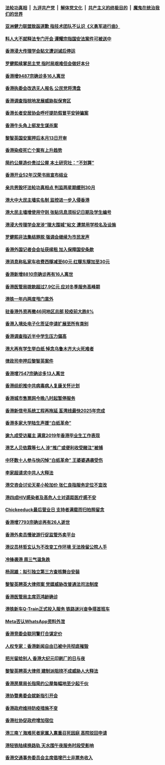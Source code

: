 ####  [法轮功真相](../../../../basic/blob/master/README.md?t=12051531) &nbsp;|&nbsp; [九评共产党](../../../../9ping.md/blob/master/README.md?t=12051531) &nbsp;|&nbsp; [解体党文化](../../../../jtdwh.md/blob/master/README.md?t=12051531)  &nbsp;|&nbsp; [共产主义的终极目的](../../../../gczydzjmd.md/blob/master/README.md?t=12051531) &nbsp;|&nbsp; [魔鬼在统治我们的世界](../../../../mgztzwmdsj.md/blob/master/README.md?t=12051531) 

#### [亚洲健力联盟致函道歉 指技术团队不认识《义勇军进行曲》](../pages/nsc415/n13878636.md?t=12051531) 

#### [料人大不就释法专门开会 谭耀宗指国安法案件可被送中](../pages/nsc415/n13878634.md?t=12051531) 

#### [香港浸大传理学会贴文遭训诫后停运](../pages/nsc415/n13878631.md?t=12051531) 

#### [罗健熙续掌民主党 指时局艰难但会做好本分](../pages/nsc415/n13878625.md?t=12051531) 

#### [香港增9487宗确诊多16人离世](../pages/nsc415/n13878611.md?t=12051531) 

#### [香港执委会改选无人报名 公民党将清盘](../pages/nsc415/n13878598.md?t=12051531) 

#### [香港调查指棕地发展威胁拟保育区](../pages/nsc415/n13878581.md?t=12051531) 

#### [香港长者安居协会呼吁提防假冒平安钟骗案](../pages/nsc415/n13877076.md?t=12051531) 

#### [香港牛头角上邨发生谋杀案](../pages/nsc415/n13877069.md?t=12051531) 

#### [黎智英国安案押后本月13日开审](../pages/nsc415/n13877059.md?t=12051531) 

#### [香港染疫死亡个案有上升趋势](../pages/nsc415/n13877056.md?t=12051531) 

#### [简约公屋造价贵过公屋 本土研究社：“不划算”](../pages/nsc415/n13877050.md?t=12051531) 

#### [香港开业52年汉荣书局宣布结业](../pages/nsc415/n13877048.md?t=12051531) 

#### [亲共男毁坏法轮功真相点 判监两星期缓刑30月](../pages/nsc415/n13877030.md?t=12051531) 

#### [港大中大民主墙实名制 监控进一步入侵香港](../pages/nsc415/n13876428.md?t=12051531) 

#### [港大民主墙增使用守则 张贴讯息须标记日期及学生编号](../pages/nsc415/n13876414.md?t=12051531) 

#### [港浸大传理学会发涉“理大围城”帖文 遭禁用学校名及设施](../pages/nsc415/n13876405.md?t=12051531) 

#### [罗健熙非法集结罪脱 强调会继续为市民发声](../pages/nsc415/n13876396.md?t=12051531) 

#### [香港外国记者会会址获续租 加入保障国安条款](../pages/nsc415/n13876392.md?t=12051531) 

#### [港消息称私家车收费西隧减至60元 红隧东隧加至30元](../pages/nsc415/n13876387.md?t=12051531) 

#### [香港新增8810宗确诊再有16人离世](../pages/nsc415/n13876372.md?t=12051531) 

#### [香港医管局拨款超过7.9亿元 应对冬季服务高峰期](../pages/nsc415/n13876370.md?t=12051531) 

#### [港铁一年内两度甩门意外](../pages/nsc415/n13876365.md?t=12051531) 

#### [驻香港外资再撤46间地区总部 较疫前大跌8%](../pages/nsc415/n13875261.md?t=12051531) 

#### [香港入境处电子化签证申请扩展至所有类别](../pages/nsc415/n13875735.md?t=12051531) 

#### [香港调查指近半中学生压力偏高](../pages/nsc415/n13875726.md?t=12051531) 

#### [港大再有学生举白纸 悼念乌鲁木齐大火死难者](../pages/nsc415/n13875718.md?t=12051531) 

#### [律政司申押后黎智英案件](../pages/nsc415/n13875693.md?t=12051531) 

#### [香港增7547宗确诊多13人离世](../pages/nsc415/n13875689.md?t=12051531) 

#### [香港组织推中共病毒病人复康关怀计划](../pages/nsc415/n13875673.md?t=12051531) 

#### [香港城市售票网今晚八时起暂停服务](../pages/nsc415/n13875669.md?t=12051531) 

#### [香港新信号系统工程再拖延 荃湾线最快2025年完成](../pages/nsc415/n13875663.md?t=12051531) 

#### [香港多家大学陆生声援“白纸革命”](../pages/nsc415/n13875553.md?t=12051531) 

#### [逾九成受访雇主 满意2019年香港毕业生工作表现](../pages/nsc415/n13875019.md?t=12051531) 

#### [港艺人贝依霖等七人 涉“推广或便利收受赌注”被捕](../pages/nsc415/n13875008.md?t=12051531) 

#### [中环数十人参与快闪悼“白纸革命” 王婆婆遇袭受伤](../pages/nsc415/n13875000.md?t=12051531) 

#### [李家超请求中共人大释法](../pages/nsc415/n13874987.md?t=12051531) 

#### [港交咨会讨论天星小轮加价 张仁良指服务定位不宜改](../pages/nsc415/n13874983.md?t=12051531) 

#### [港四成HIV感染者及高危人士对遥距医疗感不安](../pages/nsc415/n13874978.md?t=12051531) 

#### [Chickeeduck最后营业日 支持者满载而归拍照留念](../pages/nsc415/n13874972.md?t=12051531) 

#### [香港增7793宗确诊再有26人逝世](../pages/nsc415/n13874957.md?t=12051531) 

#### [香港外卖员慢驶游行促监管外卖平台](../pages/nsc415/n13874369.md?t=12051531) 

#### [港议员林哲玄认为不改变工作环境 无法挽留公院人手](../pages/nsc415/n13874360.md?t=12051531) 

#### [冷锋袭港 周三气温急跌](../pages/nsc415/n13874353.md?t=12051531) 

#### [杨润雄：拟引独立第三方查核舞台安装](../pages/nsc415/n13874316.md?t=12051531) 

#### [黎智英聘英大律师案 党媒威胁改普通法司法制度](../pages/nsc415/n13874284.md?t=12051531) 

#### [香港医管局主席范鸿龄确诊](../pages/nsc415/n13874309.md?t=12051531) 

#### [港铁新车Q-Train正式投入服务 铁路迷兴奋争搭首班车](../pages/nsc415/n13874296.md?t=12051531) 

#### [Meta否认WhatsApp资料外泄](../pages/nsc415/n13874290.md?t=12051531) 

#### [香港竞委会联同警打合谋定价](../pages/nsc415/n13874288.md?t=12051531) 

#### [人权专家：香港新闻自由已被中共彻底摧毁](../pages/nsc415/n13874041.md?t=12051531) 

#### [把光留给别人 香港大纪元印刷厂的日与夜](../pages/nsc415/n13873449.md?t=12051531) 

#### [黎智英聘英大律师 建制派阻挠不成威胁人大释法](../pages/nsc415/n13872760.md?t=12051531) 

#### [香港房屋局长指简约公屋每幅地至少起千伙](../pages/nsc415/n13872648.md?t=12051531) 

#### [港协暨奥委会就新指引开会](../pages/nsc415/n13872619.md?t=12051531) 

#### [香港政府维持防疫措施不变](../pages/nsc415/n13872590.md?t=12051531) 

#### [香港社协促政府增加宿位](../pages/nsc415/n13872583.md?t=12051531) 

#### [港三南丫海难死者家属入禀重召死因庭 高院驳回申请](../pages/nsc415/n13872581.md?t=12051531) 

#### [港轻铁陆续换路轨 天水围午夜服务时段受影响](../pages/nsc415/n13872578.md?t=12051531) 

#### [香港交通事务委员会主席倡增巴士非票务收入](../pages/nsc415/n13872575.md?t=12051531) 

